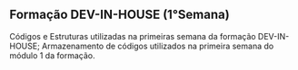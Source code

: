## Formação DEV-IN-HOUSE (1°Semana)

Códigos e Estruturas utilizadas na primeiras semana da formação DEV-IN-HOUSE;
Armazenamento de códigos utilizados na primeira semana do módulo 1 da formação.
